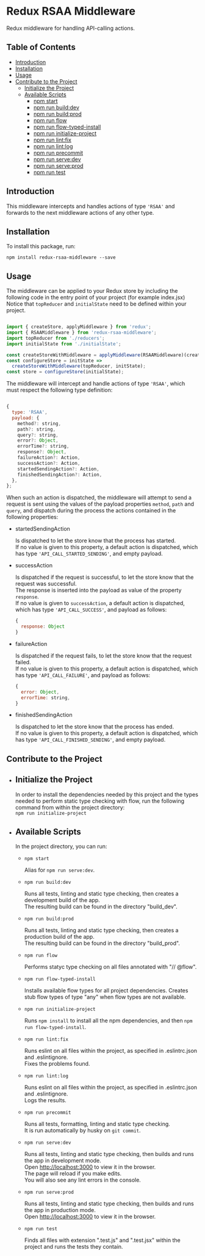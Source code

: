 # Redux RSAA Middleware

Redux middleware for handling API-calling actions.

## Table of Contents

- [Introduction](#introduction)
- [Installation](#installation)
- [Usage](#usage)
- [Contribute to the Project](#contribute-to-the-project)
  - [Initialize the Project](#initialize-the-project)
  - [Available Scripts](#available-scripts)
    - [npm start](#npm-start)
    - [npm run build:dev](#npm-run-build-dev)
    - [npm run build:prod](#npm-run-build-prod)
    - [npm run flow](#npm-run-flow)
    - [npm run flow-typed-install](#npm-run-flow-typed-install)
    - [npm run initialize-project](#npm-run-initialize-project)
    - [npm run lint:fix](#npm-run-lint-fix)
    - [npm run lint:log](#npm-run-lint-log)
    - [npm run precommit](#npm-run-precommit)
    - [npm run serve:dev](#npm-run-serve-dev)
    - [npm run serve:prod](#npm-run-serve-prod)
    - [npm run test](#npm-run-test)

## Introduction

This middleware intercepts and handles actions of type ```'RSAA'``` and forwards to the next middleware actions of any other type.

## Installation

To install this package, run:

```npm install redux-rsaa-middleware --save```

## Usage

The middleware can be applied to your Redux store by including the following code in the entry point of your project (for example index.jsx)\
Notice that ```topReducer``` and ```initialState``` need to be defined within your project.

```js

import { createStore, applyMiddleware } from 'redux';
import { RSAAMiddleware } from 'redux-rsaa-middleware';
import topReducer from './reducers';
import initialState from './initialState';

const createStoreWithMiddleware = applyMiddleware(RSAAMiddleware)(createStore);
const configureStore = initState =>
  createStoreWithMiddleware(topReducer, initState);
const store = configureStore(initialState);

```

The middleware will intercept and handle actions of type ```'RSAA'```, which must respect the following type definition:

```js

{
  type: 'RSAA',
  payload: {
    method?: string,
    path?: string,
    query?: string,
    error?: Object,
    errorTime?: string,
    response?: Object,
    failureAction?: Action,
    successAction?: Action,
    startedSendingAction?: Action,
    finishedSendingAction?: Action,
  },
};

```

When such an action is dispatched, the middleware will attempt to send a request is sent using the values of the payload properties ```method```, ```path``` and ```query```, and dispatch during the process the actions contained in the following properties:

- startedSendingAction

  Is dispatched to let the store know that the process has started.\
  If no value is given to this property, a default action is dispatched, which has type ```'API_CALL_STARTED_SENDING'```, and empty payload.

- successAction

  Is dispatched if the request is successful, to let the store know that the request was successful.\
  The response is inserted into the payload as value of the property ```response```.\
  If no value is given to ```successAction```, a default action is dispatched, which has type ```'API_CALL_SUCCESS'```, and payload as follows:
  ```js
  {
    response: Object
  }
  ```

- failureAction

  Is dispatched if the request fails, to let the store know that the request failed.\
  If no value is given to this property, a default action is dispatched, which has type ```'API_CALL_FAILURE'```, and payload as follows:
  ```js
  {
    error: Object,
    errorTime: string,
  }
  ```

- finishedSendingAction

  Is dispatched to let the store know that the process has ended.\
  If no value is given to this property, a default action is dispatched, which has type ```'API_CALL_FINISHED_SENDING'```, and empty payload.

## Contribute to the Project

- ## Initialize the Project

  In order to install the dependencies needed by this project and the types needed to perform static type checking with flow, run the following command from within the project directory:\
  `npm run initialize-project`

- ## Available Scripts

  In the project directory, you can run:

  - <a id="npm-start"></a>`npm start`

    Alias for `npm run serve:dev`.

  - <a id="npm-run-build-dev"></a>`npm run build:dev`

    Runs all tests, linting and static type checking, then creates a development build of the app.\
    The resulting build can be found in the directory "build_dev".

  - <a id="npm-run-build-prod"></a>`npm run build:prod`

    Runs all tests, linting and static type checking, then creates a production build of the app.\
    The resulting build can be found in the directory "build_prod".

  - <a id="npm-run-flow"></a>`npm run flow`

    Performs statyc type checking on all files annotated with "// @flow".

  - <a id="npm-run-flow-typed-install"></a>`npm run flow-typed-install`

    Installs available flow types for all project dependencies. Creates stub flow types of type "any" when flow types are not available.

  - <a id="npm-run-initialize-project"></a>`npm run initialize-project`

    Runs `npm install` to install all the npm dependencies, and then `npm run flow-typed-install`.

  - <a id="npm-run-lint-fix"></a>`npm run lint:fix`

    Runs eslint on all files within the project, as specified in .eslintrc.json and .eslintignore.\
    Fixes the problems found.

  - <a id="npm-run-lint-log"></a>`npm run lint:log`

    Runs eslint on all files within the project, as specified in .eslintrc.json and .eslintignore.\
    Logs the results.

  - <a id="npm-run-precommit"></a>`npm run precommit`

    Runs all tests, formatting, linting and static type checking.\
    It is run automatically by husky on `git commit`.

  - <a id="npm-run-serve-dev"></a>`npm run serve:dev`

    Runs all tests, linting and static type checking, then builds and runs the app in development mode.\
    Open [http://localhost:3000](http://localhost:3000) to view it in the browser.\
    The page will reload if you make edits.\
    You will also see any lint errors in the console.

  - <a id="npm-run-serve-prod"></a>`npm run serve:prod`

    Runs all tests, linting and static type checking, then builds and runs the app in production mode.\
    Open [http://localhost:3000](http://localhost:3000) to view it in the browser.

  - <a id="npm-run-test"></a>`npm run test`

    Finds all files with extension ".test.js" and ".test.jsx" within the project and runs the tests they contain.